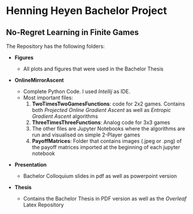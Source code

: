 # Henning Heyen Bachelor Project
## No-Regret Learning in Finite Games

The Repository has the following folders: 

* **Figures**
  * All plots and figures that were used in the Bachelor Thesis

* **OnlineMirrorAscent**
  * Complete Python Code. I used *Intellij* as IDE. 
  * Most important files: 
    1. **TwoTimesTwoGamesFunctions**: code for 2x2 games. Contains both *Projected Online Gradient Ascent* as well as *Entropic Gradient Ascent* algorithms
    2. **ThreeTimesThreeFunctions**: Analog code for 3x3 games
    3. The other files are Jupyter Notebooks where the algorithms are run and visualised on simple 2-Player games
    4. **PayoffMatrices**: Folder that contains images (.jpeg or .png) of the payoff matrices imported at the beginning of each jupyter notebook 

* **Presentation**
  * Bachelor Colloquium slides in pdf as well as powerpoint version

* **Thesis** 
  * Contains the Bachelor Thesis in PDF version as well as the *Overleaf* Latex Repository

